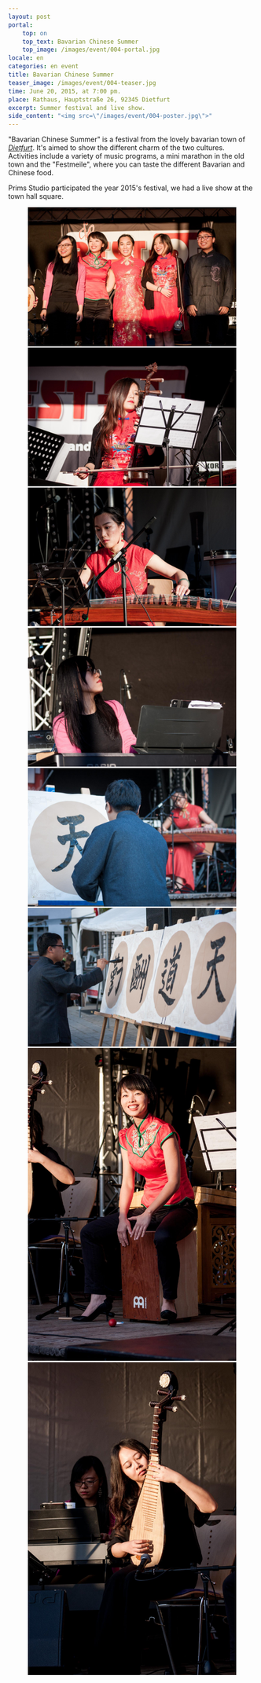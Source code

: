 ```yaml
---
layout: post
portal:
    top: on
    top_text: Bavarian Chinese Summer
    top_image: /images/event/004-portal.jpg
locale: en
categories: en event
title: Bavarian Chinese Summer
teaser_image: /images/event/004-teaser.jpg
time: June 20, 2015, at 7:00 pm.
place: Rathaus, Hauptstraße 26, 92345 Dietfurt
excerpt: Summer festival and live show.
side_content: "<img src=\"/images/event/004-poster.jpg\">"
---
```


"Bavarian Chinese Summer" is a festival from the lovely bavarian town of <a href="http://en.wikipedia.org/wiki/Dietfurt" target="_blank"><em>Dietfurt</em></a>. It's aimed to show the different charm of the two cultures. Activities include a variety of music programs, a mini marathon in the old town and the "Festmeile", where you can taste the different Bavarian and Chinese food.

Prims Studio participated the year 2015's festival, we had a live show at the town hall square.

<figure class="col-two">
    <a class="ln-gallery" href="/images/event/004-live-photo-01.jpg"><img src="/images/event/004-live-photo-01.jpg"></a>
    <a class="ln-gallery" href="/images/event/004-live-photo-02.jpg"><img src="/images/event/004-live-photo-02.jpg"></a>
    <a class="ln-gallery" href="/images/event/004-live-photo-03.jpg"><img src="/images/event/004-live-photo-03.jpg"></a>
    <a class="ln-gallery" href="/images/event/004-live-photo-04.jpg"><img src="/images/event/004-live-photo-04.jpg"></a>
    <a class="ln-gallery" href="/images/event/004-live-photo-05.jpg"><img src="/images/event/004-live-photo-05.jpg"></a>
    <a class="ln-gallery" href="/images/event/004-live-photo-06.jpg"><img src="/images/event/004-live-photo-06.jpg"></a>
    <a class="ln-gallery" href="/images/event/004-live-photo-07.jpg"><img src="/images/event/004-live-photo-07.jpg"></a>
    <a class="ln-gallery" href="/images/event/004-live-photo-08.jpg"><img src="/images/event/004-live-photo-08.jpg"></a>
</figure>
